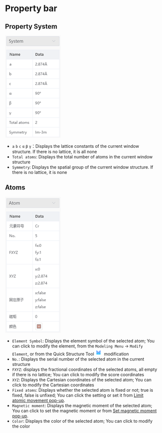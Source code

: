 # Property bar

## Property System
![propertysystem](./nested/qstudio_property1.png)
- `a` `b` `c` `α` `β` `γ`：Displays the lattice constants of the current window structure. If there is no lattice, it is all none
- `Total atoms`: Displays the total number of atoms in the current window structure
- `Symmetry`: Displays the spatial group of the current window structure. If there is no lattice, it is none


## Atoms
![propertysystem](./nested/qstudio_property2.png)
- `Element Symbol`: Displays the element symbol of the selected atom; You can click to modify the element, from the `Modeling Menu` → `Modify Element`, or from the Quick Structure Tool![element](./nested/qstudio_structtools_element.png) modification
- `No.`: Displays the serial number of the selected atom in the current structure
- `FXYZ`: displays the fractional coordinates of the selected atoms, all empty if there is no lattice; You can click to modify the score coordinates
- `XYZ`: Displays the Cartesian coordinates of the selected atom; You can click to modify the Cartesian coordinates
- `Fixed atoms`: Displays whether the selected atom is fixed or not; true is fixed, false is unfixed; You can click the setting or set it from [Limit atomic movement pop-up](./qstudio_manual_settings_fixatom.md).
- `Magnetic moment`: Displays the magnetic moment of the selected atom; You can click to set the magnetic moment or from [Set magnetic moment pop-up](./qstudio_manual_settings_magmom.md).
- `Color`: Displays the color of the selected atom; You can click to modify the color